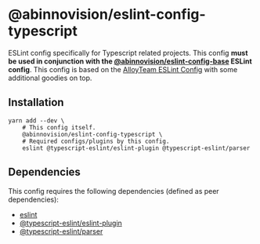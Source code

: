 # @abinnovision/eslint-config-typescript

ESLint config specifically for Typescript related projects. This config **must
be used in conjunction with
the [@abinnovision/eslint-config-base](https://github.com/abinnovision/js-commons/tree/master/packages/eslint-config-base)
ESLint config**. This config is based on
the [AlloyTeam ESLint Config](https://github.com/AlloyTeam/eslint-config-alloy)
with some additional goodies on top.

## Installation

```shell
yarn add --dev \
	# This config itself.
	@abinnovision/eslint-config-typescript \
	# Required configs/plugins by this config.
	eslint @typescript-eslint/eslint-plugin @typescript-eslint/parser
```

## Dependencies

This config requires the following dependencies (defined as peer dependencies):

- [eslint](https://www.npmjs.com/package/eslint)
- [@typescript-eslint/eslint-plugin](https://www.npmjs.com/package/@typescript-eslint/eslint-plugin)
- [@typescript-eslint/parser](https://www.npmjs.com/package/@typescript-eslint/parser)
